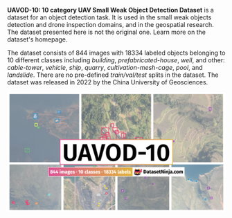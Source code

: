 **UAVOD-10: 10 category UAV Small Weak Object Detection Dataset** is a dataset for an object detection task. It is used in the small weak objects detection and drone inspection domains, and in the geospatial research. The dataset presented here is not the original one. Learn more on the dataset's homepage.

The dataset consists of 844 images with 18334 labeled objects belonging to 10 different classes including *building*, *prefabricated-house*, *well*, and other: *cable-tower*, *vehicle*, *ship*, *quarry*, *cultivation-mesh-cage*, *pool*, and *landslide*. There are no pre-defined <i>train/val/test</i> splits in the dataset. The dataset was released in 2022 by the China University of Geosciences.

<img src="https://github.com/dataset-ninja/uav-small-object-detection/raw/main/visualizations/poster.png">
